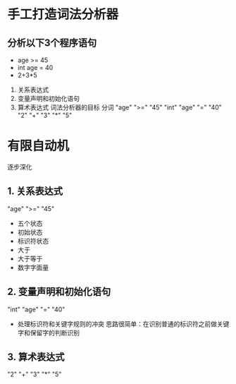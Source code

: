 # 手工打造词法分析器

## 分析以下3个程序语句
- age >= 45  
- int age =  40 
- 2+3*5 

1. 关系表达式
2. 变量声明和初始化语句
3. 算术表达式
词法分析器的目标 分词
"age" ">=" "45"
"int" "age" "=" "40"
"2" "+" "3" "*" "5"

# 有限自动机
逐步深化
## 1. 关系表达式
"age" ">=" "45"
- 五个状态
 - 初始状态
 - 标识符状态
 - 大于
 - 大于等于
 - 数字字面量    
## 2. 变量声明和初始化语句
"int" "age" "=" "40"
- 处理标识符和关键字规则的冲突
思路很简单：在识别普通的标识符之前做关键字和保留字的判断识别
## 3. 算术表达式
"2" "+" "3" "*" "5"


